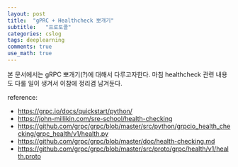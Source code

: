 ```yaml
---
layout: post
title:  "gPRC + Healthcheck 뽀개기"
subtitle:   "프로토콜"
categories: cslog
tags: deeplearning
comments: true
use_math: true
---
```


본 문서에서는 gRPC 뽀개기(?)에 대해서 다루고자한다. 마침 healthcheck 관련 내용도 다룰 일이 생겨서 이참에 정리겸 남겨둔다.

reference:
- https://grpc.io/docs/quickstart/python/
- https://john-millikin.com/sre-school/health-checking
- https://github.com/grpc/grpc/blob/master/src/python/grpcio_health_checking/grpc_health/v1/health.py
- https://github.com/grpc/grpc/blob/master/doc/health-checking.md
- https://github.com/grpc/grpc/blob/master/src/proto/grpc/health/v1/health.proto



